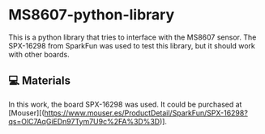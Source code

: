 # MS8607-python-library
This is a python library that tries to interface with the MS8607 sensor. The SPX-16298 from SparkFun was used to test this library, but it should work with other boards.

## 💻 Materials
In this work, the board SPX-16298 was used. It could be purchased at [Mouser][(https://www.mouser.es/ProductDetail/SparkFun/SPX-16298?qs=OlC7AqGiEDn97Tym7U9c%2FA%3D%3D)].

